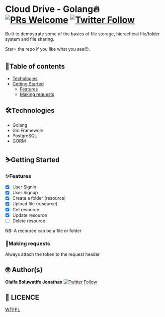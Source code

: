 # Cloud Drive - Golang🔥 [![PRs Welcome](https://img.shields.io/badge/PRs-welcome-brightgreen.svg?style=flat-square)](http://makeapullrequest.com) [![Twitter Follow](https://img.shields.io/twitter/follow/iamgrandbusta?style=social)](https://twitter.com/iamgrandbusta)

Built to demostrate some of the basics of file storage, hierachical file/folder system and file sharing.

<!-- [Here](https://ohsocial.herokuapp.com/) is the link to the API base URL -->

Star⭐ the repo if you like what you see😉.

## 📖Table of contents

- [Techologies](#technologies)
- [Getting Started](#getting-started)
  - [Features](#features)
  - [Making requests](#making-requests)
<!-- - [Docs](https://documenter.getpostman.com/view/11680593/TzXtJfzY) -->

## 🛠️Technologies

- Golang
- Gin Framework
- PostgreSQL
- GORM

## ⛷️Getting Started

### ✨Features

- [x] User Signin
- [x] User Signup
- [x] Create a folder (resource)
- [x] Upload file (resource)
- [x] Get resource
- [x] Update resource
- [ ] Delete resource

NB: A recource can be a file or folder

### 📮Making requests

Always attach the token to the request header

## 🤓 Author(s)

**Olaifa Boluwatife Jonathan** [![Twitter Follow](https://img.shields.io/twitter/follow/iamgrandbusta?style=social)](https://twitter.com/iamgrandbusta)

## 🔖 LICENCE

[WTFPL](http://www.wtfpl.net/about/)